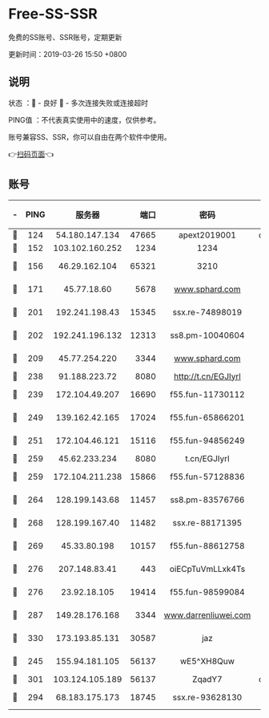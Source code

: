 # Free-SS-SSR

免费的SS账号、SSR账号，定期更新

更新时间：2019-03-26 15:50 +0800

## 说明

状态     ：🙂 - 良好 🙁 - 多次连接失败或连接超时

PING值   ：不代表真实使用中的速度，仅供参考。

账号兼容SS、SSR，你可以自由在两个软件中使用。

👉[扫码页面](https://liesauer.github.io/Free-SS-SSR/)👈

## 账号

|-|PING|服务器|端口|密码|加密方式|区域|
|:----:|:----:|:-----:|-----:|:----:|:----:|:----:|
|🙂|124|54.180.147.134|47665|apext2019001|chacha20|KR|
|🙂|152|103.102.160.252|1234|1234|rc4-md5|JP|
|🙂|156|46.29.162.104|65321|3210|aes-256-ctr|RU|
|🙂|171|45.77.18.60|5678|www.sphard.com|aes-256-cfb|JP|
|🙂|201|192.241.198.43|15345|ssx.re-74898019|aes-256-cfb|US|
|🙂|202|192.241.196.132|12313|ss8.pm-10040604|aes-256-cfb|US|
|🙂|209|45.77.254.220|3344|www.sphard.com|aes-256-cfb|SG|
|🙂|238|91.188.223.72|8080|http://t.cn/EGJIyrl|rc4-md5|RU|
|🙂|239|172.104.49.207|16690|f55.fun-11730112|aes-256-cfb|SG|
|🙂|249|139.162.42.165|17024|f55.fun-65866201|aes-256-cfb|SG|
|🙂|251|172.104.46.121|15116|f55.fun-94856249|aes-256-cfb|SG|
|🙂|259|45.62.233.234|8080|t.cn/EGJIyrl|rc4-md5|CA|
|🙂|259|172.104.211.238|15866|f55.fun-57128836|aes-256-cfb|US|
|🙂|264|128.199.143.68|11457|ss8.pm-83576766|aes-256-cfb|SG|
|🙂|268|128.199.167.40|11482|ssx.re-88171395|aes-256-cfb|SG|
|🙂|269|45.33.80.198|10157|f55.fun-88612758|aes-256-cfb|US|
|🙂|276|207.148.83.41|443|oiECpTuVmLLxk4Ts|aes-256-cfb|AU|
|🙂|276|23.92.18.105|19414|f55.fun-98599084|aes-256-cfb|US|
|🙂|287|149.28.176.168|3344|www.darrenliuwei.com|aes-256-cfb|AU|
|🙂|330|173.193.85.131|30587|jaz|aes-256-cfb|US|
|🙂|245|155.94.181.105|56137|wE5^XH8Quw|aes-256-cfb|US|
|🙂|301|103.124.105.189|56137|ZqadY7|chacha20|US|
|🙁|294|68.183.175.173|18745|ssx.re-93628130|aes-256-cfb|US|
